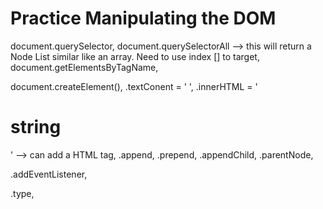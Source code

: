 # Practice Manipulating the DOM
 document.querySelector,
 document.querySelectorAll --> this will return a Node List similar like an array. Need to use index [] to target,
 document.getElementsByTagName,
 
 document.createElement(),
 .textConent = ' ',
 .innerHTML = '<h1>string</h1>' --> can add a HTML tag,
 .append,
 .prepend,
 .appendChild,
 .parentNode,
 
 .addEventListener,
 
.type,

